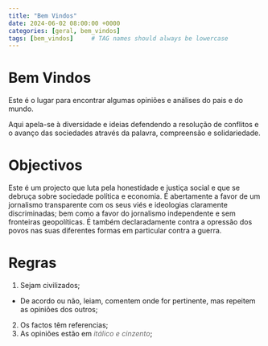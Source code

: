 ```yaml
---
title: "Bem Vindos"
date: 2024-06-02 08:00:00 +0000
categories: [geral, bem_vindos]
tags: [bem_vindos]     # TAG names should always be lowercase
---
```



# Bem Vindos

Este é o lugar para encontrar algumas opiniões e análises do pais e do mundo.

Aqui apela-se à diversidade e ideias defendendo a resolução de conflitos e o avanço das sociedades através da palavra, compreensão e solidariedade.

# Objectivos

Este é um projecto que luta pela honestidade e justiça social e que se debruça sobre sociedade política e economia.
É abertamente a favor de um jornalismo transparente com os seus viés e ideologias claramente discriminadas; bem como a favor do jornalismo independente e sem fronteiras geopolíticas.
É também declaradamente contra a opressão dos povos nas suas diferentes formas em particular contra a guerra.

# Regras

1. Sejam civilizados;
  - De acordo ou não, leiam, comentem onde for pertinente, mas repeitem as opiniões dos outros;
2. Os factos têm referencias;
3. As opiniões estão em <span style="color:DimGrey">_itálico e cinzento_</span>;
